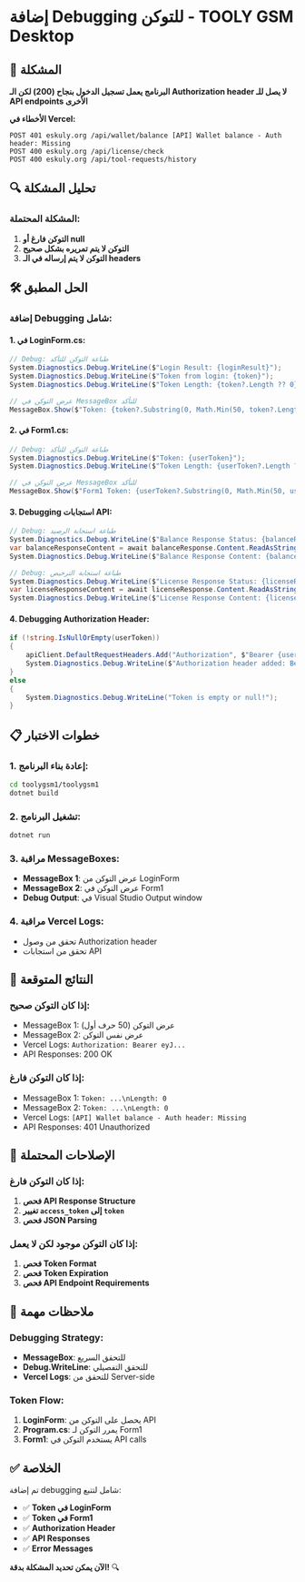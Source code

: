 # إضافة Debugging للتوكن - TOOLY GSM Desktop

## 🚨 المشكلة

**البرنامج يعمل تسجيل الدخول بنجاح (200) لكن الـ Authorization header لا يصل للـ API endpoints الأخرى**

**الأخطاء في Vercel:**
```
POST 401 eskuly.org /api/wallet/balance [API] Wallet balance - Auth header: Missing
POST 400 eskuly.org /api/license/check
POST 400 eskuly.org /api/tool-requests/history
```

## 🔍 تحليل المشكلة

### **المشكلة المحتملة:**
1. **التوكن فارغ أو null**
2. **التوكن لا يتم تمريره بشكل صحيح**
3. **التوكن لا يتم إرساله في الـ headers**

## 🛠️ الحل المطبق

### **إضافة Debugging شامل:**

#### **1. في LoginForm.cs:**
```csharp
// Debug: طباعة التوكن للتأكد
System.Diagnostics.Debug.WriteLine($"Login Result: {loginResult}");
System.Diagnostics.Debug.WriteLine($"Token from login: {token}");
System.Diagnostics.Debug.WriteLine($"Token Length: {token?.Length ?? 0}");

// عرض التوكن في MessageBox للتأكد
MessageBox.Show($"Token: {token?.Substring(0, Math.Min(50, token?.Length ?? 0))}...\nLength: {token?.Length ?? 0}", "Debug Token", MessageBoxButtons.OK, MessageBoxIcon.Information);
```

#### **2. في Form1.cs:**
```csharp
// Debug: طباعة التوكن للتأكد
System.Diagnostics.Debug.WriteLine($"Token: {userToken}");
System.Diagnostics.Debug.WriteLine($"Token Length: {userToken?.Length ?? 0}");

// عرض التوكن في MessageBox للتأكد
MessageBox.Show($"Form1 Token: {userToken?.Substring(0, Math.Min(50, userToken?.Length ?? 0))}...\nLength: {userToken?.Length ?? 0}", "Debug Form1 Token", MessageBoxButtons.OK, MessageBoxIcon.Information);
```

#### **3. Debugging استجابات API:**
```csharp
// Debug: طباعة استجابة الرصيد
System.Diagnostics.Debug.WriteLine($"Balance Response Status: {balanceResponse.StatusCode}");
var balanceResponseContent = await balanceResponse.Content.ReadAsStringAsync();
System.Diagnostics.Debug.WriteLine($"Balance Response Content: {balanceResponseContent}");

// Debug: طباعة استجابة الترخيص
System.Diagnostics.Debug.WriteLine($"License Response Status: {licenseResponse.StatusCode}");
var licenseResponseContent = await licenseResponse.Content.ReadAsStringAsync();
System.Diagnostics.Debug.WriteLine($"License Response Content: {licenseResponseContent}");
```

#### **4. Debugging Authorization Header:**
```csharp
if (!string.IsNullOrEmpty(userToken))
{
    apiClient.DefaultRequestHeaders.Add("Authorization", $"Bearer {userToken}");
    System.Diagnostics.Debug.WriteLine($"Authorization header added: Bearer {userToken.Substring(0, Math.Min(20, userToken.Length))}...");
}
else
{
    System.Diagnostics.Debug.WriteLine("Token is empty or null!");
}
```

## 📋 خطوات الاختبار

### **1. إعادة بناء البرنامج:**
```bash
cd toolygsm1/toolygsm1
dotnet build
```

### **2. تشغيل البرنامج:**
```bash
dotnet run
```

### **3. مراقبة MessageBoxes:**
- **MessageBox 1**: عرض التوكن من LoginForm
- **MessageBox 2**: عرض التوكن في Form1
- **Debug Output**: في Visual Studio Output window

### **4. مراقبة Vercel Logs:**
- تحقق من وصول Authorization header
- تحقق من استجابات API

## 🎯 النتائج المتوقعة

### **إذا كان التوكن صحيح:**
- MessageBox 1: عرض التوكن (50 حرف أول)
- MessageBox 2: عرض نفس التوكن
- Vercel Logs: `Authorization: Bearer eyJ...`
- API Responses: 200 OK

### **إذا كان التوكن فارغ:**
- MessageBox 1: `Token: ...\nLength: 0`
- MessageBox 2: `Token: ...\nLength: 0`
- Vercel Logs: `[API] Wallet balance - Auth header: Missing`
- API Responses: 401 Unauthorized

## 🔧 الإصلاحات المحتملة

### **إذا كان التوكن فارغ:**
1. **فحص API Response Structure**
2. **تغيير `access_token` إلى `token`**
3. **فحص JSON Parsing**

### **إذا كان التوكن موجود لكن لا يعمل:**
1. **فحص Token Format**
2. **فحص Token Expiration**
3. **فحص API Endpoint Requirements**

## 📝 ملاحظات مهمة

### **Debugging Strategy:**
- **MessageBox**: للتحقق السريع
- **Debug.WriteLine**: للتحقق التفصيلي
- **Vercel Logs**: للتحقق من Server-side

### **Token Flow:**
1. **LoginForm**: يحصل على التوكن من API
2. **Program.cs**: يمرر التوكن لـ Form1
3. **Form1**: يستخدم التوكن في API calls

## ✅ الخلاصة

تم إضافة debugging شامل لتتبع:

- ✅ **Token في LoginForm**
- ✅ **Token في Form1**
- ✅ **Authorization Header**
- ✅ **API Responses**
- ✅ **Error Messages**

**الآن يمكن تحديد المشكلة بدقة!** 🔍
